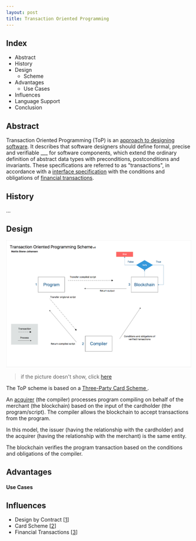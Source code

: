 ```yaml
---
layout: post
title: Transaction Oriented Programming
---
```


## Index

- Abstract
- History
- Design
  - Scheme
- Advantages
  - Use Cases
- Influences
- Language Support
- Conclusion

## Abstract

Transaction Oriented Programming (ToP) is an [approach to designing software](https://en.wikipedia.org/wiki/Programming_paradigm). It describes that software designers should define formal, precise and verifiable ___ for software components, which extend the ordinary definition of abstract data types with preconditions, postconditions and invariants. These specifications are referred to as "transactions", in accordance with a [interface specification](https://en.wikipedia.org/wiki/Application_Interface_Specification#Programming_model) with the conditions and obligations of [financial transactions](https://en.wikipedia.org/wiki/Financial_transaction).

## History

...

## Design

![ToP Scheme](assets/ToP-scheme.png)
> if the picture doesn't show, click [here](https://github.com/mattisstenejohansen/mattisstenejohansen.github.io/master/_posts/assets/ToP-scheme.png)

The ToP scheme is based on a [Three-Party Card Scheme ](https://en.wikipedia.org/wiki/Card_scheme). 

An [acquirer](https://en.wikipedia.org/wiki/Acquiring_bank) (the compiler) processes program compiling on behalf of the merchant (the blockchain) based on the input of the cardholder (the program/script). The compiler allows the blockchain to accept transactions from the program. 

In this model, the issuer (having the relationship with the cardholder) and the acquirer (having the relationship with the merchant) is the same entity.

The blockchain verifies the program transaction based on the conditions and obligations of the compiler.

## Advantages

#### Use Cases

## Influences

- Design by Contract [[1](https://en.wikipedia.org/wiki/Design_by_contract)]
- Card Scheme [[2](https://en.wikipedia.org/wiki/Card_scheme)]
- Financial Transactions [[3](https://en.wikipedia.org/wiki/Financial_Transaction)]



